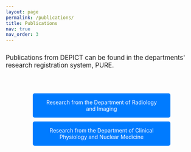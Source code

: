 ```yaml
---
layout: page
permalink: /publications/
title: Publications
nav: true
nav_order: 3
---
```


<span style="font-size: 1.2em;">Publications from DEPICT can be found in the departments' research registration system, PURE.</span>

<div class="links-container">
  <a href="https://research.regionh.dk/da/organisations/afdeling-for-r%c3%b8ntgen-og-skanning/publications/" class="styled-link">Research from the Department of Radiology and Imaging</a>
  <a href="https://research.regionh.dk/da/organisations/afdeling-for-klinisk-fysiologi-og-nuklearmedicin" class="styled-link">Research from the Department of Clinical Physiology and Nuclear Medicine​​</a>
</div>

<style>
  body {
    min-height: 100vh; /* Sikrer, at body fylder hele siden */
    display: flex;
    flex-direction: column;
  }

  .links-container {
    margin-top: 40px; /* Mere mellemrum her */
    flex-grow: 1; /* Sørger for at containeren vokser for at fylde pladsen */
  }

  .styled-link {
    display: block;
    padding: 15px 30px; /* Juster padding for at gøre kasserne bredere */
    margin: 10px 0;
    background-color: #007bff;
    color: white;
    text-align: center;
    text-decoration: none;
    border-radius: 5px;
    transition: background-color 0.3s ease;
    width: 60%; /* Tilføjet for at gøre kasserne bredere */
    margin-left: auto; /* Centrer kasserne horisontalt */
    margin-right: auto; /* Centrer kasserne horisontalt */
  }

  .styled-link:hover {
    background-color: #0056b3;
  }
  
  .footer {
    margin-top: auto; /* Sørger for at footeren kommer ned i bunden */
  }
</style>
